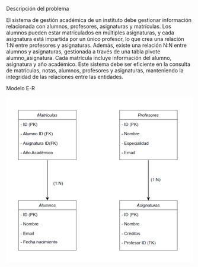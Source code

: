 Descripción del problema


El sistema de gestión académica de un instituto debe gestionar información relacionada con alumnos, profesores, asignaturas y matrículas. Los alumnos pueden estar matriculados en múltiples asignaturas, y cada asignatura está impartida por un único profesor, lo que crea una relación 1:N entre profesores y asignaturas. Además, existe una relación N:N entre alumnos y asignaturas, gestionada a través de una tabla pivote alumno_asignatura. Cada matrícula incluye información del alumno, asignatura y año académico. Este sistema debe ser eficiente en la consulta de matrículas, notas, alumnos, profesores y asignaturas, manteniendo la integridad de las relaciones entre las entidades.




Modelo E-R



![Diagrama de la práctica](PracticaFinal.PNG)
